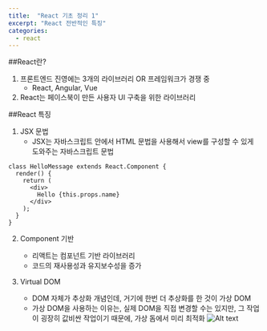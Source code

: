 ```yaml
---
title:  "React 기초 정리 1"
excerpt: "React 전반적인 특징"
categories:
  - react
---
```

##React란?
1. 프론트엔드 진영에는 3개의 라이브러리 OR 프레임워크가 경쟁 중
   - React, Angular, Vue 
2. React는 페이스북이 만든 사용자 UI 구축을 위한 라이브러리

##React 특징
1. JSX 문법 
   - JSX는 자바스크립트 안에서 HTML 문법을 사용해서 view를 구성할 수 있게 도와주는 자바스크립트 문법
```
class HelloMessage extends React.Component {
  render() {
    return (
      <div>
        Hello {this.props.name}
      </div>
    );
  }
}
```

2. Component 기반
   - 리액트는 컴포넌트 기반 라이브러리
   - 코드의 재사용성과 유지보수성을 증가


3. Virtual DOM
   - DOM 자체가 추상화 개념인데, 거기에 한번 더 추상화를 한 것이 가상 DOM
   - 가상 DOM을 사용하는 이유는, 실제 DOM을 직접 변경할 수는 있지만, 그 작업이 굉장히 값비싼 작업이기 때문에, 가상 돔에서 미리 최적화
   ![Alt text](https://miro.medium.com/max/1400/1*Vvi4_infsE8Q0uAStZmiWw.png)